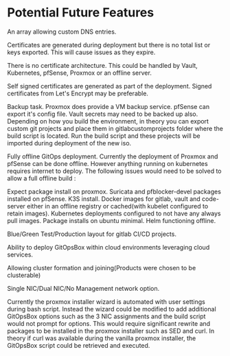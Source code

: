 # Potential Future Features

An array allowing custom DNS entries.

Certificates are generated during deployment but there is no total list or keys exported. This will cause issues as they expire.

There is no certificate architecture. This could be handled by Vault, Kubernetes, pfSense, Proxmox or an offline server.

Self signed certificates are generated as part of the deployment. Signed certificates from Let's Encrypt may be preferable.

Backup task. Proxmox does provide a VM backup service. pfSense can export it's config file. Vault secrets may need to be backed up also. Depending on how you build the environment, in theory you can export custom git projects and place them in gitlabcustomprojects folder where the build script is located. Run the build script and these projects will be imported during deployment of the new iso.

Fully offline GitOps deployment. Currently the deployment of Proxmox and pfSense can be done offline. However anything running on kubernetes requires internet to deploy. The following issues would need to be solved to allow a full offline build :

Expect package install on proxmox.
Suricata and pfblocker-devel packages installed on pfSense.
K3S install.
Docker images for gitlab, vault and code-server either in an offline registry or cached(with kubelet configured to retain images).
Kubernetes deployments configured to not have any always pull images.
Package installs on ubuntu minimal.
Helm functioning offline.

Blue/Green Test/Production layout for gitlab CI/CD projects.

Ability to deploy GitOpsBox within cloud environments leveraging cloud services.

Allowing cluster formation and joining(Products were chosen to be clusterable)

Single NIC/Dual NIC/No Management network option.

Currently the proxmox installer wizard is automated with user settings during bash script. Instead the wizard could be modified to add additional GitOpsBox options such as the 3 NIC assignments and the build script would not prompt for options.
This would require significant rewrite and packages to be installed in the proxmox installer such as SED and curl. In theory if curl was available during the vanilla proxmox installer, the GitOpsBox script could be retrieved and executed.
